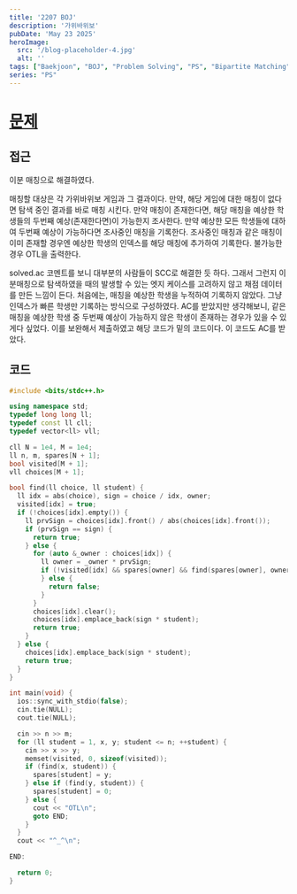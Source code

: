 ```yaml
---
title: '2207 BOJ'
description: '가위바위보'
pubDate: 'May 23 2025'
heroImage:
  src: '/blog-placeholder-4.jpg'
  alt: ''
tags: ["Baekjoon", "BOJ", "Problem Solving", "PS", "Bipartite Matching"]
series: "PS"
---
```


# [문제](https://www.acmicpc.net/problem/2207)

## 접근

이분 매칭으로 해결하였다.

매칭할 대상은 각 가위바위보 게임과 그 결과이다.
만약, 해당 게임에 대한 매칭이 없다면 탐색 중인 결과를 바로 매칭 시킨다.
만약 매칭이 존재한다면, 해당 매칭을 예상한 학생들의 두번째 예상(존재한다면)이 가능한지 조사한다.
만약 예상한 모든 학생들에 대하여 두번째 예상이 가능하다면 조사중인 매칭을 기록한다.
조사중인 매칭과 같은 매칭이 이미 존재할 경우엔 예상한 학생의 인덱스를 해당 매칭에 추가하여 기록한다.
불가능한 경우 OTL을 출력한다.

solved.ac 코멘트를 보니 대부분의 사람들이 SCC로 해결한 듯 하다.
그래서 그런지 이분매칭으로 탐색하였을 때의 발생할 수 있는 엣지 케이스를 고려하지 않고 채점 데이터를 만든 느낌이 든다.
처음에는, 매칭을 예상한 학생을 누적하여 기록하지 않았다. 그냥 인덱스가 빠른 학생만 기록하는 방식으로 구성하였다.
AC를 받았지만 생각해보니, 같은 매칭을 예상한 학생 중 두번째 예상이 가능하지 않은 학생이 존재하는 경우가 있을 수 있게다 싶었다.
이를 보완해서 제출하였고 해당 코드가 밑의 코드이다. 이 코드도 AC를 받았다.

## 코드

```c++
#include <bits/stdc++.h>

using namespace std;
typedef long long ll;
typedef const ll cll;
typedef vector<ll> vll;

cll N = 1e4, M = 1e4;
ll n, m, spares[N + 1];
bool visited[M + 1];
vll choices[M + 1];

bool find(ll choice, ll student) {
  ll idx = abs(choice), sign = choice / idx, owner;
  visited[idx] = true;
  if (!choices[idx].empty()) {
    ll prvSign = choices[idx].front() / abs(choices[idx].front());
    if (prvSign == sign) {
      return true;
    } else {
      for (auto &_owner : choices[idx]) {
        ll owner = _owner * prvSign;
        if (!visited[idx] && spares[owner] && find(spares[owner], owner)) {
        } else {
          return false;
        }
      }
      choices[idx].clear();
      choices[idx].emplace_back(sign * student);
      return true;
    }
  } else {
    choices[idx].emplace_back(sign * student);
    return true;
  }
}

int main(void) {
  ios::sync_with_stdio(false);
  cin.tie(NULL);
  cout.tie(NULL);

  cin >> n >> m;
  for (ll student = 1, x, y; student <= n; ++student) {
    cin >> x >> y;
    memset(visited, 0, sizeof(visited));
    if (find(x, student)) {
      spares[student] = y;
    } else if (find(y, student)) {
      spares[student] = 0;
    } else {
      cout << "OTL\n";
      goto END;
    }
  }
  cout << "^_^\n";

END:

  return 0;
}
```